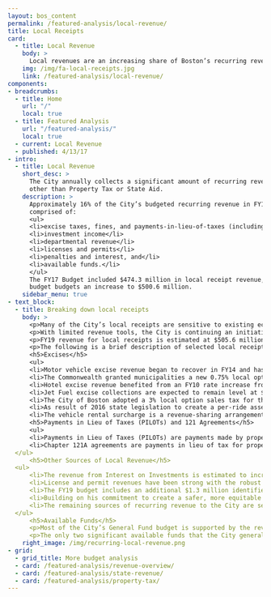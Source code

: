 ```yaml
---
layout: bos_content
permalink: /featured-analysis/local-revenue/
title: Local Receipts
card:
  - title: Local Revenue
    body: >
      Local revenues are an increasing share of Boston’s recurring revenue.
    img: /img/fa-local-receipts.jpg
    link: /featured-analysis/local-revenue/
components:
- breadcrumbs:
  - title: Home
    url: "/"
    local: true
  - title: Featured Analysis
    url: "/featured-analysis/"
    local: true
  - current: Local Revenue
  - published: 4/13/17
- intro:
  - title: Local Revenue 
    short_desc: >
      The City annually collects a significant amount of recurring revenues 
      other than Property Tax or State Aid.
    description: >
      Approximately 16% of the City’s budgeted recurring revenue in FY19 is 
      comprised of:
      <ul>
      <li>excise taxes, fines, and payments-in-lieu-of-taxes (including Chapter 121A)</li>
      <li>investment income</li>
      <li>departmental revenue</li>
      <li>licenses and permits</li>
      <li>penalties and interest, and</li>
      <li>available funds.</li>
      </ul>
      The FY17 Budget included $474.3 million in local receipt revenue, and the FY18 
      budget budgets an increase to $500.6 million.
    sidebar_menu: true
- text_block:
  - title: Breaking down local receipts
    body: >
      <p>Many of the City’s local receipts are sensitive to existing economic conditions and the City takes a cautious approach when estimating local receipts.</p>  
      <p>With limited revenue tools, the City is continuing an initiative in the FY19 budget to better maximize the local revenue tools. This City will also work to maximize federal health insurance reimbursements and address past due bills to recover revenue.</p>
      <p>FY19 revenue for local receipts is estimated at $505.6 million.</p>  
      <p>The following is a brief description of selected local receipts and their expectations for FY19:</p>
      <h5>Excises</h5>
      <ul>
      <li>Motor vehicle excise revenue began to recover in FY14 and has remained steady with the strengthening economy.  Revenue is estimated at $52.0 million in FY19.</li>
      <li>The Commonwealth granted municipalities a new 0.75% local option tax on restaurant meals beginning October 1, 2009. The City expects to collect $29.0 million from this tax in FY19.</li>
      <li>Hotel excise revenue benefited from an FY10 rate increase from 4% to 6%.  The City expects to receive $92.0 million in FY19.</li>
      <li>Jet Fuel excise collections are expected to remain level at $18.0 million in FY19.</li>
      <li>The City of Boston adopted a 3% local option sales tax for the sale of recreational marijuana, effective July 1, 2018. The FY19 Recommended Budget includes $2.25 million in new revenue for the marijuana local option sales tax.
      <li>As result of 2016 state legislation to create a per-ride assessment collected from transportation network companies (TNCs), the City expects to receive $2 million in FY19.</li>
      <li>The vehicle rental surcharge is a revenue-sharing arrangement with the Commonwealth. Under this arrangement, all vehicle rental contracts originating in the City are subject to a $10 surcharge. The City receives $1 of this surcharge. The City budgeted $1.5 million in FY19 for vehicle rental surcharge revenue.</li>
      <h5>Payments in Lieu of Taxes (PILOTs) and 121 Agreements</h5>
      <ul>
      <li>Payments in Lieu of Taxes (PILOTs) are payments made by property tax-exempt institutions located in the City, including hospitals, universities, and cultural institutions. These are voluntary contributions for municipal services such as police and fire protection, street cleaning, and snow removal. Growth in PILOT revenue comes from new agreements, escalations that adjust the payments for inflation, and re-negotiation or expansion of current agreements. The Massachusetts Port Authority (MassPort) currently provides 35% of the PILOT revenue the City receives annually. Voluntary PILOTS are expected to increase slightly to an estimated $46 million in FY19.</li>
      <li>Chapter 121A agreements are payments in lieu of tax for property under tax agreements.  Those that qualify pay different taxes on income and property as determined under Chapter 121A of Massachusetts General Law. 121A payments are budgeted at $27.5 million in FY19.</li>
  </ul>
      <h5>Other Sources of Local Revenue</h5>
  <ul>
      <li>The revenue from Interest on Investments is estimated to increase to $5 million in FY19. The increase is a result of the movement of significant assets out of non-interest bearing accounts associated with compensating balance agreements between the City and its primary bank and into interest-bearing accounts. Additionally, in March 2018, the Federal Reserve increased its key interest rate to 1.75%, the highest level since 2008.</li>
      <li>License and permit revenues have been strong with the robust activity in the City’s development pipeline.  Building permit revenue is conservatively budgeted in FY19 at $45 million.</li>
      <li>The FY19 budget includes an additional $1.3 million identified in departmental revenues.</li>
      <li>Building on his commitment to create a safer, more equitable transportation future for Boston, Mayor Walsh will invest $5 million aimed at upgrading transportation infrastructure to benefit all modes of travel. These investments are funded through a strategic set of increases to the City’s current fine structure for parking violations. The updated parking fine structure, last revised in 2008, is expected to produce positive outcomes by influencing driver behavior and reducing congestion and emissions, increasing cleanliness, and improving the parking experience.</li> 
      <li>The remaining sources of recurring revenue to the City are set rates of fees, fines, penalties and interest. These usually endure economic changes with small changes in activity or revenue.</li>
  </ul>
      <h5>Available Funds</h5>
      <p>Most of the City’s General Fund budget is supported by the revenues that are estimated to come in during the course of the fiscal year, including property tax, excises, State aid, and the various other categories of revenues described above. Available funds are linked to a separate category of expenditure appropriation - those supported by immediately available fund transfers.</p>  
      <p>The only two significant available funds that the City generally budgets each year are parking meter revenues to support the Transportation Department, and cemetery trust monies which are used to support the City’s maintenance of its public cemeteries. Both special funds have fees collected during the course of the year. By transferring out less than what is collected over the years, the City has built up the balances in these funds. Trust fund balances, such as the cemetery trust, also benefit from the opportunity to invest in securities offering a higher return than short-term fixed-income investments. The City did not transfer any funds to the General Fund in FY16 or FY17. The City expects to transfer $22.5 million from the parking meter fund to the General Fund in FY18 and FY19. The City also plans to transfer $950,000 from the cemetery trust fund to the General Fund in FY18 and in FY19.</p>
    right_image: /img/recurring-local-revenue.png
- grid:
  - grid_title: More budget analysis
  - card: /featured-analysis/revenue-overview/
  - card: /featured-analysis/state-revenue/
  - card: /featured-analysis/property-tax/
---
```

